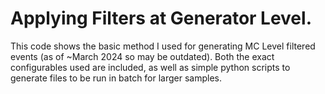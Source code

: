 # Applying Filters at Generator Level.

This code shows the basic method I used for generating MC Level filtered events (as of ~March 2024 so may be outdated). Both the exact configurables used are included, as well as simple python scripts to generate files to be run in batch for larger samples.
